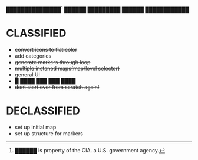 ███████████████[^1]
██████
█████████  ██████  ████████████
# CLASSIFIED
- ~~convert icons to flat color~~
- ~~add categories~~
- ~~generate markers through loop~~
- ~~multiple instaned maps(map/level selector)~~
- ~~general UI~~
- █ ████ ███ ███ ████
- ~~dont start over from scratch again!~~
# DECLASSIFIED

- set up initial map
- set up structure for markers


[^1]: ██████ is property of the CIA. a U.S. government agency.